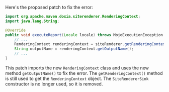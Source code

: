 Here's the proposed patch to fix the error:

```java
import org.apache.maven.doxia.siterenderer.RenderingContext;
import java.lang.String;

@Override
public void executeReport(Locale locale) throws MojoExecutionException {
    // ...
    RenderingContext renderingContext = siteRenderer.getRenderingContext();
    String outputName = renderingContext.getOutputName();
    // ...
}
```

This patch imports the new `RenderingContext` class and uses the new method `getOutputName()` to fix the error. The `getRenderingContext()` method is still used to get the `RenderingContext` object. The `SiteRendererSink` constructor is no longer used, so it is removed.
